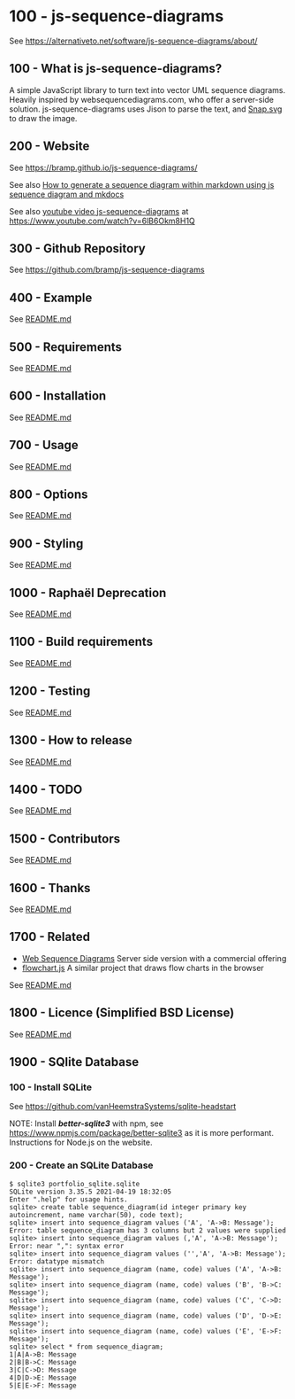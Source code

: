 # 100 - js-sequence-diagrams

See https://alternativeto.net/software/js-sequence-diagrams/about/

## 100 - What is js-sequence-diagrams?

A simple JavaScript library to turn text into vector UML sequence diagrams. Heavily inspired by websequencediagrams.com, who offer a server-side solution. js-sequence-diagrams uses Jison to parse the text, and [Snap.svg](https://alternativeto.net/software/snap-svg/) to draw the image.

## 200 - Website

See https://bramp.github.io/js-sequence-diagrams/

See also [How to generate a sequence diagram within markdown using js sequence diagram and mkdocs](https://medium.com/tenxor/how-to-generate-a-sequence-diagram-within-markdown-using-js-sequence-diagram-and-mkdocs-91dd4fe0b8fb)

See also [youtube video js-sequence-diagrams](https://www.youtube.com/watch?v=6lB6Okm8H1Q) at https://www.youtube.com/watch?v=6lB6Okm8H1Q

## 300 - Github Repository

See https://github.com/bramp/js-sequence-diagrams

## 400 - Example

See [README.md](./400/README.md)

## 500 - Requirements

See [README.md](./500/README.md)

## 600 - Installation

See [README.md](./600/README.md)

## 700 - Usage

See [README.md](./700/README.md)

## 800 - Options

See [README.md](./800/README.md)

## 900 - Styling

See [README.md](./900/README.md)

## 1000 - Raphaël Deprecation

See [README.md](./1000/README.md)

## 1100 - Build requirements

See [README.md](./1100/README.md)

## 1200 - Testing

See [README.md](./1200/README.md)

## 1300 - How to release

See [README.md](./1300/README.md)

## 1400 - TODO

See [README.md](./1400/README.md)

## 1500 - Contributors

See [README.md](./1500/README.md)

## 1600 - Thanks

See [README.md](./1600/README.md)

## 1700 - Related

- [Web Sequence Diagrams](http://www.websequencediagrams.com/) Server side version with a commercial offering
- [flowchart.js](https://adrai.github.io/flowchart.js/) A similar project that draws flow charts in the browser

See [README.md](./1700/README.md)

## 1800 - Licence (Simplified BSD License)

See [README.md](./1800/README.md)

## 1900 - SQlite Database

### 100 - Install SQLite

See https://github.com/vanHeemstraSystems/sqlite-headstart

NOTE: Install ***better-sqlite3*** with npm, see https://www.npmjs.com/package/better-sqlite3 as it is more performant.
Instructions for Node.js on the website.

### 200 - Create an SQLite Database

```
$ sqlite3 portfolio_sqlite.sqlite
SQLite version 3.35.5 2021-04-19 18:32:05
Enter ".help" for usage hints.
sqlite> create table sequence_diagram(id integer primary key autoincrement, name varchar(50), code text);
sqlite> insert into sequence_diagram values ('A', 'A->B: Message');
Error: table sequence_diagram has 3 columns but 2 values were supplied
sqlite> insert into sequence_diagram values (,'A', 'A->B: Message');
Error: near ",": syntax error
sqlite> insert into sequence_diagram values ('','A', 'A->B: Message');
Error: datatype mismatch
sqlite> insert into sequence_diagram (name, code) values ('A', 'A->B: Message');
sqlite> insert into sequence_diagram (name, code) values ('B', 'B->C: Message');
sqlite> insert into sequence_diagram (name, code) values ('C', 'C->D: Message');
sqlite> insert into sequence_diagram (name, code) values ('D', 'D->E: Message');
sqlite> insert into sequence_diagram (name, code) values ('E', 'E->F: Message');
sqlite> select * from sequence_diagram;
1|A|A->B: Message
2|B|B->C: Message
3|C|C->D: Message
4|D|D->E: Message
5|E|E->F: Message
```
